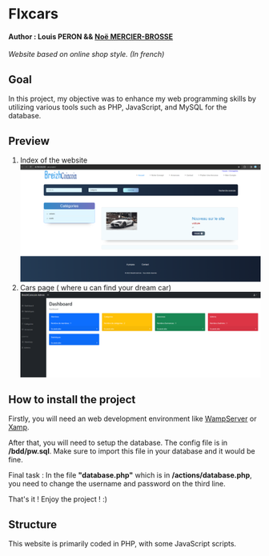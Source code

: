 # Flxcars
#### Author : Louis PERON && [Noë MERCIER-BROSSE](https://github.com/NMercierBr)
*Website based on online shop style. (In french)*


## Goal
In this project, my objective was to enhance my web programming skills by utilizing various tools such as PHP, JavaScript, and MySQL for the database.

## Preview

1. Index of the website
   ![Index of the website](img/1.PNG "Index of the website")
2. Cars page ( where u can find your dream car)
   ![Manager](img/2.PNG "Manager")

## How to install the project

Firstly, you will need an web development environment like [WampServer](https://www.wampserver.com/) or [Xamp](https://www.apachefriends.org/fr/index.html).

After that, you will need to setup the database. The config file is in **/bdd/pw.sql**.
Make sure to import this file in your database and it would be fine.

Final task : In the file **"database.php"** which is in **/actions/database.php**, you need to change the username and password on the third line.

That's it ! Enjoy the project ! :)

## Structure

This website is primarily coded in PHP, with some JavaScript scripts.
